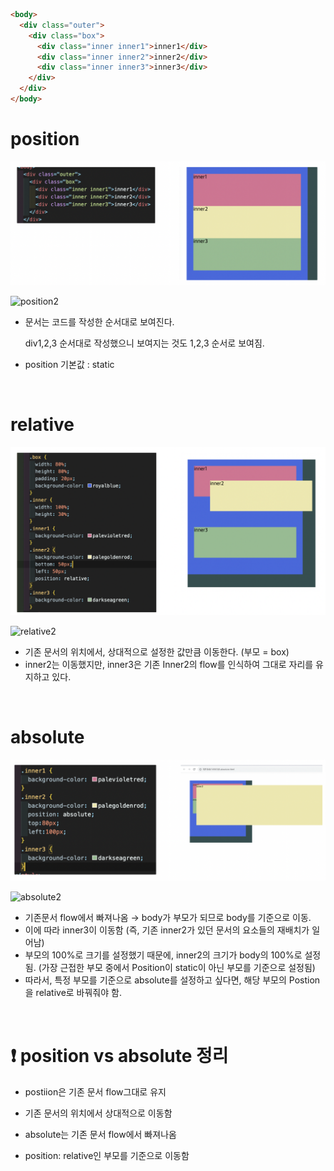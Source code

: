 ```html
<body>
  <div class="outer">
    <div class="box">
      <div class="inner inner1">inner1</div>
      <div class="inner inner2">inner2</div>
      <div class="inner inner3">inner3</div>
    </div>
  </div>
</body>
```

# position

![position](/img/position.png)

![position2](/img/position2.png)

- 문서는 코드를 작성한 순서대로 보여진다.
    
    div1,2,3 순서대로 작성했으니 보여지는 것도 1,2,3 순서로 보여짐.
    
- position 기본값 : static

<br>

# relative

![relative](/img/relative.png)

![relative2](/img/relative2.png)

- 기존 문서의 위치에서, 상대적으로 설정한 값만큼 이동한다. (부모 = box)
- inner2는 이동했지만, inner3은 기존 Inner2의 flow를 인식하여 그대로 자리를 유지하고 있다.

<br>

# absolute

![absolute](/img/absolute.png)

![absolute2](/img/absolute2.png)

- 기존문서 flow에서 빠져나옴 → body가 부모가 되므로 body를 기준으로 이동.
- 이에 따라 inner3이 이동함 (즉, 기존 inner2가 있던 문서의 요소들의 재배치가 일어남)
- 부모의 100%로 크기를 설정했기 때문에, inner2의 크기가 body의 100%로 설정됨. (가장 근접한 부모 중에서 Position이 static이 아닌 부모를 기준으로 설정됨)
- 따라서, 특정 부모를 기준으로 absolute를 설정하고 싶다면, 해당 부모의 Postion을 relative로 바꿔줘야 함.

<br>

# ❗ position vs absolute 정리

- postiion은 기존 문서 flow그대로 유지
- 기존 문서의 위치에서 상대적으로 이동함

- absolute는 기존 문서 flow에서 빠져나옴
- position: relative인 부모를 기준으로 이동함
